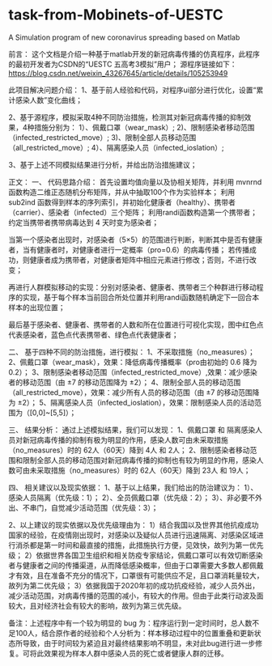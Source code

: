 # task-from-Mobinets-of-UESTC
A Simulation program of new coronavirus spreading based on Matlab

前言：
这个文档是介绍一种基于matlab开发的新冠病毒传播的仿真程序，此程序的最初开发者为CSDN的“UESTC 五高考3模拟”用户；
源程序链接如下：https://blog.csdn.net/weixin_43267645/article/details/105253949

此项目解决问题介绍：
1、基于前人经验和代码，对程序ui部分进行优化，设置“累计感染人数”变化曲线；

2、基于源程序，模拟采取4种不同防治措施，检测其对新冠病毒传播的抑制效果，4种措施分别为：
1）、佩戴口罩（wear_mask）; 2)、限制感染者移动范围（infected_restricted_move）;
3)、限制全部人员移动范围（all_restricted_move）; 4）、隔离感染人员（infected_ioslation）;

3、基于上述不同模拟结果进行分析，并给出防治措施建议；

正文：
一、
代码思路介绍：
首先设置均值向量以及协相关矩阵，并利用 mvnrnd 函数构造二维正态随机分布矩阵，并从中抽取100个作为实验样本；
利用 sub2ind 函数得到样本的序列索引，并初始化健康者（healthy）、携带者（carrier）、感染者（infected）三个矩阵；
利用randi函数构造第一个携带者；约定当携带者携带病毒达到 4 天时变为感染者；

当第一个感染者出现时，对感染者（5×5）的范围进行判断，判断其中是否有健康者，当有健康者时，对健康者进行一定概率（pro=0.6）的病毒传播；
若传播成功，则健康者成为携带者，对健康者矩阵中相应元素进行修改；否则，不进行改变；

再进行人群模拟移动的实现：分别对感染者、健康者、携带者三个种群进行移动程序的实现，基于每个样本当前回合所处位置并利用randi函数随机确定下一回合本样本的出现位置；

最后基于感染者、健康者、携带者的人数和所在位置进行可视化实现，图中红色点代表感染者，蓝色点代表携带者、绿色点代表健康者；

二、
基于四种不同的防治措施，进行模拟：
1、不采取措施（no_measures）；
2、佩戴口罩（wear_mask），效果：降低病毒传播概率（pro由初始的 0.6 降为 0.2）；
3、限制感染者移动范围（infected_restricted_move）,效果：减少感染者的移动范围（由 ±7 的移动范围降为 ±2）；
4、限制全部人员的移动范围（all_restricted_move），效果：减少所有人员的移动范围（由 ±7 的移动范围降为 ±2）；
5、隔离感染人员（infected_ioslation），效果：限制感染人员的活动范围为（[0,0]~[5,5]）；

三、
结果分析：
通过上述模拟结果，我们可以发现：
1、佩戴口罩 和 隔离感染人员对新冠病毒传播的抑制有极为明显的作用，感染人数可由未采取措施（no_measures）时的 62人（60天）降到 4人 和 2人；
2、限制感染者移动范围和限制全部人员的移动范围对新冠病毒传播的抑制也有较为明显的作用，感染人数可由未采取措施（no_measures）时的 62人（60天）降到 23人 和 19人；

四、
相关建议以及现实依据：
1、基于以上结果，我们给出的防治建议为：
1）、感染人员隔离（优先级：1）；
2）、全员佩戴口罩（优先级：2）；
3）、非必要不外出、不串门，自觉减少活动范围（优先级：3）；

2、以上建议的现实依据以及优先级理由为：
1）结合我国以及世界其他抗疫成功国家的经验，在疫情刚出现时，对感染以及疑似人员进行迅速隔离、对感染区域进行消杀都是第一时间和最直接的措施，此措施执行方便，见效快，故列为第一优先级；
2）依据世界各国卫生组织和相关防疫专家结论，佩戴口罩可以有效切断感染者与健康者之间的传播渠道，从而降低感染概率，但由于口罩需要大多数人都佩戴才有效，且在准备不充分的情况下，口罩很有可能供应不足，且口罩消耗量较大，故列为第二优先级；
3）依据我国于2020年初的成功抗疫经验，减少人员外出，减少活动范围，对病毒传播的范围的减小，有较大的作用。但由于此类行动波及面较大，且对经济社会有较大的影响，故列为第三优先级。

备注：上述程序中有一个较为明显的 bug 为：程序运行到一定时间时，总人数不足100人，结合原作者的经验和个人分析为：样本移动过程中的位置重叠和更新状态所导致，由于时间较为紧迫且对最终结果影响不明显，未对此bug进行进一步修复。可将此效果视为样本人群中感染人员的死亡或者健康人群的迁移。
